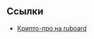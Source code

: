 ## Ссылки

- [Крипто-про на ruboard](https://forum.ruboard.ru/showthread.php/273044-%D0%9A%D1%80%D0%B8%D0%BF%D1%82%D0%BE%D0%9F%D1%80%D0%BE-csp-5-0-%D0%90%D0%BA%D1%82%D0%B8%D0%B2%D0%B0%D1%86%D0%B8%D1%8F-%D0%BB%D0%B8%D1%86%D0%B5%D0%BD%D0%B7%D0%B8%D1%8F-%D0%B8-%D1%80%D0%B0%D0%B1%D0%BE%D1%82%D0%B0-%D1%81-%D0%A0%D1%83%D0%A2%D0%BE%D0%BA%D0%B5%D0%BD-2-0/page29)